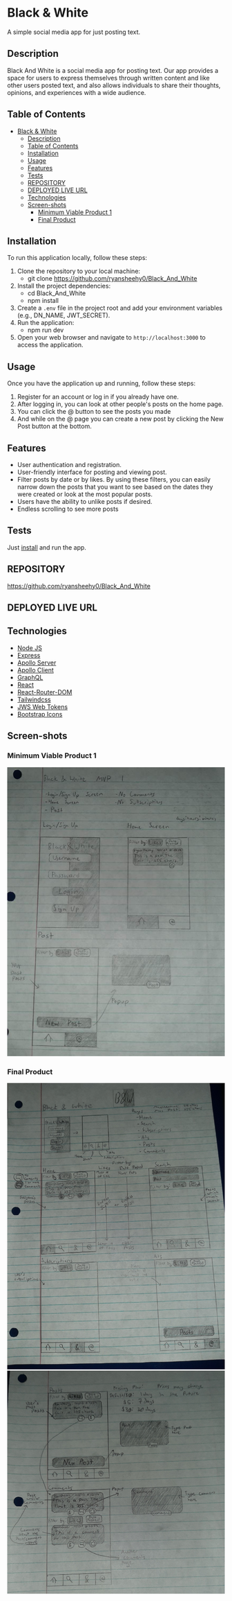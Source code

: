 # Black & White
A simple social media app for just posting text.

## Description
Black And White is a social media app for posting text. Our app provides a space for users to express themselves through written content and like other users posted text, and also allows individuals to share their thoughts, opinions, and experiences with a wide audience.

## Table of Contents

<!-- TOC -->

- [Black & White](#black--white)
  - [Description](#description)
  - [Table of Contents](#table-of-contents)
  - [Installation](#installation)
  - [Usage](#usage)
  - [Features](#features)
  - [Tests](#tests)
  - [REPOSITORY](#repository)
  - [DEPLOYED LIVE URL](#deployed-live-url)
  - [Technologies](#technologies)
  - [Screen-shots](#screen-shots)
    - [Minimum Viable Product 1](#minimum-viable-product-1)
    - [Final Product](#final-product)

<!-- /TOC -->

## Installation
To run this application locally, follow these steps:
1. Clone the repository to your local machine:
    - git clone https://github.com/ryansheehy0/Black_And_White
1. Install the project dependencies:
    - cd Black_And_White
    - npm install
1. Create a `.env` file in the project root and add your environment variables (e.g., DN_NAME, JWT_SECRET).
1. Run the application:
    - npm run dev
1. Open your web browser and navigate to `http://localhost:3000` to access the application.

## Usage
Once you have the application up and running, follow these steps:
1. Register for an account or log in if you already have one.
1. After logging in, you can look at other people's posts on the home page.
1. You can click the @ button to see the posts you made
1. And while on the @ page you can create a new post by clicking the New Post button at the bottom.

## Features
- User authentication and registration.
- User-friendly interface for posting and viewing post.
- Filter posts by date or by likes. By using these filters, you can easily narrow down the posts that you want to see based on the dates they were created or look at the most popular posts.
- Users have the ability to unlike posts if desired.
- Endless scrolling to see more posts

## Tests
Just [install](#installation) and run the app.

## REPOSITORY
https://github.com/ryansheehy0/Black_And_White

## DEPLOYED LIVE URL


## Technologies
- [Node JS](https://nodejs.org/en)
- [Express](https://www.npmjs.com/package/express)
- [Apollo Server](https://www.npmjs.com/package/@apollo/server)
- [Apollo Client](https://www.npmjs.com/package/@apollo/client)
- [GraphQL](https://www.npmjs.com/package/graphql)
- [React](https://www.npmjs.com/package/react)
- [React-Router-DOM](https://www.npmjs.com/package/react-router-dom)
- [Tailwindcss](https://www.npmjs.com/package/tailwindcss)
- [JWS Web Tokens](https://www.npmjs.com/package/jsonwebtoken)
- [Bootstrap Icons](https://icons.getbootstrap.com/)

## Screen-shots

### Minimum Viable Product 1
![Screen-shot](./black_and_white_mvp1.jpeg)

### Final Product
![screen-shot](./black_and_white_end_product1.jpeg)
![screen-shot](./black_and_white_end_product2.jpeg)